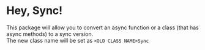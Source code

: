 # Hey, Sync!

This package will allow you to convert an async function or a class (that has async methods) to a sync version.  
The new class name will be set as `<OLD CLASS NAME>Sync`
